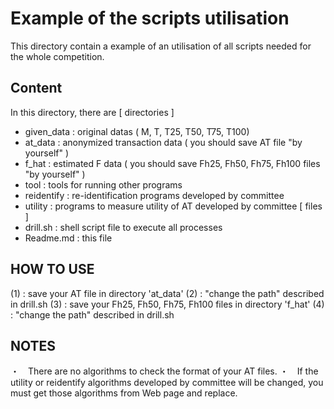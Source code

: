 # Example of the scripts utilisation

This directory contain a example of an utilisation of all scripts needed for the
whole competition.

## Content
In this directory, there are
[ directories ]
 - given_data  : original datas ( M, T, T25, T50, T75, T100)
 - at_data     : anonymized transaction data ( you should save AT file "by yourself" )
 - f_hat       : estimated F data ( you should save Fh25, Fh50, Fh75, Fh100 files "by yourself" )
 - tool        : tools for running other programs
 - reidentify  : re-identification programs developed by committee
 - utility     : programs to measure utility of AT developed by committee
[ files ]
 - drill.sh    : shell script file to execute all processes
 - Readme.md  : this file


## HOW TO USE
(1) : save your AT file in directory 'at_data'
(2) : "change the path" described in drill.sh
(3) : save your Fh25, Fh50, Fh75, Fh100 files in directory 'f_hat'
(4) : "change the path" described in drill.sh


## NOTES
・　There are no algorithms to check the format of your AT files.
・　If the utility or reidentify algorithms developed by committee will be changed, you must get those algorithms from Web page and replace.
